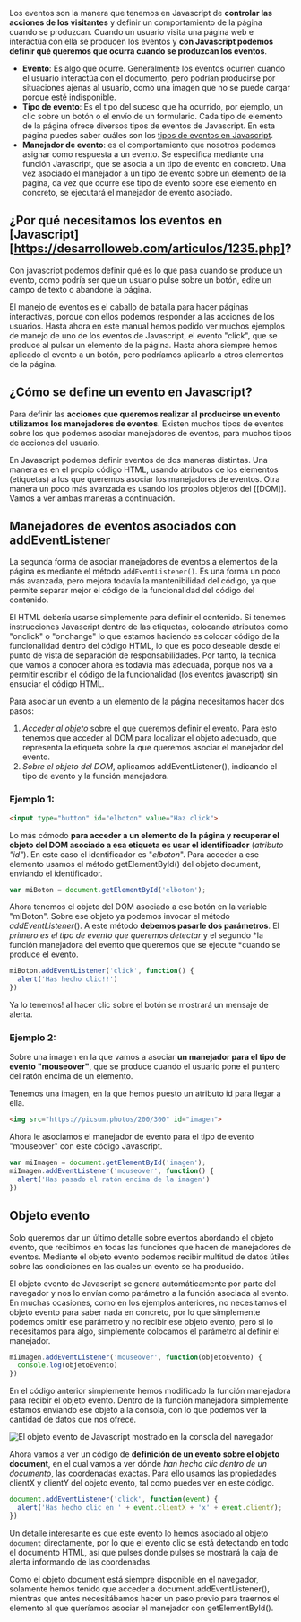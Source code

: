 Los eventos son la manera que tenemos en Javascript de **controlar las acciones de los visitantes** y definir un comportamiento de la página cuando se produzcan. Cuando un usuario visita una página web e interactúa con ella se producen los eventos y **con Javascript podemos definir qué queremos que ocurra cuando se produzcan los eventos**.

-   **Evento**: Es algo que ocurre. Generalmente los eventos ocurren cuando el usuario interactúa con el documento, pero podrían producirse por situaciones ajenas al usuario, como una imagen que no se puede cargar porque esté indisponible.
-   **Tipo de evento**: Es el tipo del suceso que ha ocurrido, por ejemplo, un clic sobre un botón o el envío de un formulario. Cada tipo de elemento de la página ofrece diversos tipos de eventos de Javascript. En esta página puedes saber cuáles son los [tipos de eventos en Javascript](https://desarrolloweb.com/articulos/1236.php).
-   **Manejador de evento**: es el comportamiento que nosotros podemos asignar como respuesta a un evento. Se especifica mediante una función Javascript, que se asocia a un tipo de evento en concreto. Una vez asociado el manejador a un tipo de evento sobre un elemento de la página, da vez que ocurre ese tipo de evento sobre ese elemento en concreto, se ejecutará el manejador de evento asociado.

## ¿Por qué necesitamos los eventos en [Javascript][https://desarrolloweb.com/articulos/1235.php]?

Con javascript podemos definir qué es lo que pasa cuando se produce un evento, como podría ser que un usuario pulse sobre un botón, edite un campo de texto o abandone la página.

El manejo de eventos es el caballo de batalla para hacer páginas interactivas, porque con ellos podemos responder a las acciones de los usuarios. Hasta ahora en este manual hemos podido ver muchos ejemplos de manejo de uno de los eventos de Javascript, el evento "click", que se produce al pulsar un elemento de la página. Hasta ahora siempre hemos aplicado el evento a un botón, pero podríamos aplicarlo a otros elementos de la página.

## ¿Cómo se define un evento en Javascript?

Para definir las **acciones que queremos realizar al producirse un evento utilizamos los manejadores de eventos**. Existen muchos tipos de eventos sobre los que podemos asociar manejadores de eventos, para muchos tipos de acciones del usuario.

En Javascript podemos definir eventos de dos maneras distintas. Una manera es en el propio código HTML, usando atributos de los elementos (etiquetas) a los que queremos asociar los manejadores de eventos. Otra manera un poco más avanzada es usando los propios objetos del [[DOM]]. Vamos a ver ambas maneras a continuación.

## Manejadores de eventos asociados con addEventListener

La segunda forma de asociar manejadores de eventos a elementos de la página es mediante el método `addEventListener()`. Es una forma un poco más avanzada, pero mejora todavía la mantenibilidad del código, ya que permite separar mejor el código de la funcionalidad del código del contenido.

El HTML debería usarse simplemente para definir el contenido. Si tenemos instrucciones Javascript dentro de las etiquetas, colocando atributos como "onclick" o "onchange" lo que estamos haciendo es colocar código de la funcionalidad dentro del código HTML, lo que es poco deseable desde el punto de vista de separación de responsabilidades. Por tanto, la técnica que vamos a conocer ahora es todavía más adecuada, porque nos va a permitir escribir el código de la funcionalidad (los eventos javascript) sin ensuciar el código HTML.

Para asociar un evento a un elemento de la página necesitamos hacer dos pasos:

1.  *Acceder al objeto* sobre el que queremos definir el evento. Para esto tenemos que acceder al DOM para localizar el objeto adecuado, que representa la etiqueta sobre la que queremos asociar el manejador del evento.
2.  *Sobre el objeto del DOM*, aplicamos addEventListener(), indicando el tipo de evento y la función manejadora.

### Ejemplo 1:

```html
<input type="button" id="elboton" value="Haz click">
```

Lo más cómodo **para acceder a un elemento de la página y recuperar el objeto del DOM asociado a esa etiqueta es usar el identificador** (*atributo "id"*). En este caso el identificador es "*elboton*". Para acceder a ese elemento usamos el método getElementById() del objeto document, enviando el identificador.

```javascript
var miBoton = document.getElementById('elboton');
```

Ahora tenemos el objeto del DOM asociado a ese botón en la variable "miBoton". Sobre ese objeto ya podemos invocar el método *addEventListener*(). A este método **debemos pasarle dos parámetros**. El *primero es el tipo de evento que queremos detectar* y el segundo *la función manejadora del evento que queremos que se ejecute *cuando se produce el evento.

```javascript
miBoton.addEventListener('click', function() {
  alert('Has hecho clic!!')
})
```

Ya lo tenemos! al hacer clic sobre el botón se mostrará un mensaje de alerta.

### Ejemplo 2:

Sobre una imagen en la que vamos a asociar **un manejador para el tipo de evento "mouseover"**, que se produce cuando el usuario pone el puntero del ratón encima de un elemento.

Tenemos una imagen, en la que hemos puesto un atributo id para llegar a ella.

```html
<img src="https://picsum.photos/200/300" id="imagen">
```

Ahora le asociamos el manejador de evento para el tipo de evento "mouseover" con este código Javascript.

```javascript
var miImagen = document.getElementById('imagen');
miImagen.addEventListener('mouseover', function() {
  alert('Has pasado el ratón encima de la imagen')
})
```

## Objeto evento

Solo queremos dar un último detalle sobre eventos abordando el objeto evento, que recibimos en todas las funciones que hacen de manejadores de eventos. Mediante el objeto evento podemos recibir multitud de datos útiles sobre las condiciones en las cuales un evento se ha producido.

El objeto evento de Javascript se genera automáticamente por parte del navegador y nos lo envían como parámetro a la función asociada al evento. En muchas ocasiones, como en los ejemplos anteriores, no necesitamos el objeto evento para saber nada en concreto, por lo que simplemente podemos omitir ese parámetro y no recibir ese objeto evento, pero si lo necesitamos para algo, simplemente colocamos el parámetro al definir el manejador.

```javascript
miImagen.addEventListener('mouseover', function(objetoEvento) {
  console.log(objetoEvento)
})
```

En el código anterior simplemente hemos modificado la función manejadora para recibir el objeto evento. Dentro de la función manejadora simplemente estamos enviando ese objeto a la consola, con lo que podemos ver la cantidad de datos que nos ofrece.

![El objeto evento de Javascript mostrado en la consola del navegador](https://desarrolloweb.com/media/273/objeto-evento.jpg)

Ahora vamos a ver un código de **definición de un evento sobre el objeto document**, en el cual vamos a ver dónde *han hecho clic dentro de un documento*, las coordenadas exactas. Para ello usamos las propiedades clientX y clientY del objeto evento, tal como puedes ver en este código.

```javascript
document.addEventListener('click', function(event) { 
  alert('Has hecho clic en ' + event.clientX + 'x' + event.clientY);
})
```

Un detalle interesante es que este evento lo hemos asociado al objeto `document` directamente, por lo que el evento clic se está detectando en todo el documento HTML, así que pulses donde pulses se mostrará la caja de alerta informando de las coordenadas.

Como el objeto document está siempre disponible en el navegador, solamente hemos tenido que acceder a document.addEventListener(), mientras que antes necesitábamos hacer un paso previo para traernos el elemento al que queríamos asociar el manejador con getElementById().